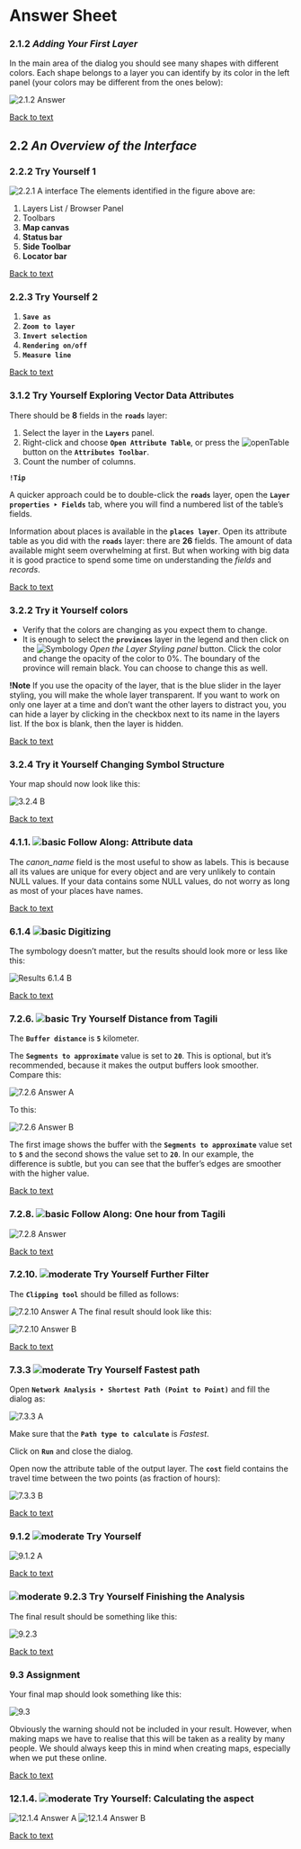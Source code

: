 # Answer Sheet
### 2.1.2 _Adding Your First Layer_
In the main area of the dialog you should see many shapes with different colors. Each shape belongs to a layer you can identify by its color in the left panel (your colors may be different from the ones below):

![2.1.2 Answer](https://github.com/Toletum-Network/AutumnSchool_2020/blob/master/Screenshots/2.1.2%20Answer.png)

[Back to text](https://github.com/Toletum-Network/AutumnSchool_2020/blob/master/Training_Manual/2.%20Module:_The_Interface.md#212--try-yourself)
## 2.2 _An Overview of the Interface_
### 2.2.2 Try Yourself 1
![2.2.1 A interface](https://github.com/Toletum-Network/AutumnSchool_2020/blob/master/Screenshots/2.2.1%20A%20gui_numbered.png)
The elements identified in the figure above are:

1. Layers List / Browser Panel
2. Toolbars
3. **Map canvas**
4. **Status bar**
5. **Side Toolbar**
6. **Locator bar**

[Back to text](https://github.com/Toletum-Network/AutumnSchool_2020/blob/master/Training_Manual/2.%20Module:_The_Interface.md#222---try-yourself-1)

### 2.2.3 Try Yourself 2
1. **``Save as``**
2. **``Zoom to layer``**
3. **``Invert selection``**
4. **``Rendering on/off``**
5. **``Measure line``**

[Back to text](https://github.com/Toletum-Network/AutumnSchool_2020/blob/master/Training_Manual/2.%20Module:_The_Interface.md#223---try-yourself-2)

### 3.1.2 Try Yourself Exploring Vector Data Attributes
There should be **8** fields in the **``roads``** layer:

1. Select the layer in the **``Layers``** panel.
2. Right-click and choose **``Open Attribute Table``**, or press the ![openTable](https://github.com/Toletum-Network/AutumnSchool_2020/blob/master/Icons/mActionOpenTable.png) button on the **``Attributes Toolbar``**.
3. Count the number of columns.

**``!Tip``**

A quicker approach could be to double-click the **``roads``** layer, open the **``Layer properties ‣ Fields``** tab, where you will find a numbered list of the table’s fields.

Information about places is available in the **``places layer``**. Open its attribute table as you did with the **``roads``** layer: there are **26** fields. The amount of data available might seem overwhelming at first. But when working with big data it is good practice to spend some time on understanding the _fields_ and _records_. 

[Back to text](https://github.com/Toletum-Network/AutumnSchool_2020/blob/master/Training_Manual/3.%20Module:_Creating_a_Basic_Map.md#312--try-yourself-exploring-vector-data-attributes)

### 3.2.2 Try it Yourself colors
* Verify that the colors are changing as you expect them to change.
* It is enough to select the **``provinces``** layer in the legend and then click on the ![Symbology](https://github.com/Toletum-Network/AutumnSchool_2020/blob/master/Icons/symbology.png) _Open the Layer Styling panel_ button. Click the color and change the opacity of the color to 0%. The boundary of the province will remain black. You can choose to change this as well.

**!Note**
If you use the opacity of the layer, that is the blue slider in the layer styling, you will make the whole layer transparent.
If you want to work on only one layer at a time and don’t want the other layers to distract you, you can hide a layer by clicking in the checkbox next to its name in the layers list. If the box is blank, then the layer is hidden.

[Back to text](https://github.com/Toletum-Network/AutumnSchool_2020/blob/master/Training_Manual/3.%20Module:_Creating_a_Basic_Map.md#322--try-yourself)

### 3.2.4 Try it Yourself Changing Symbol Structure
Your map should now look like this:

![3.2.4 B](https://github.com/Toletum-Network/AutumnSchool_2020/blob/686b362383f06cd4eced63ac4d02d32d8ecde757/Screenshots/3.2.4%20A%20result%20symbology.png)

[Back to text](https://github.com/Toletum-Network/AutumnSchool_2020/blob/master/Training_Manual/3.%20Module:_Creating_a_Basic_Map.md#324--try-yourself)

### 4.1.1. ![basic](https://github.com/Toletum-Network/AutumnSchool_2020/blob/master/Icons/basic.png) Follow Along: Attribute data

The _canon_name_ field is the most useful to show as labels. This is because all its values are unique for every object and are very unlikely to contain NULL values. If your data contains some NULL values, do not worry as long as most of your places have names.

[Back to text](https://github.com/Toletum-Network/AutumnSchool_2020/blob/master/Training_Manual/4.%20Module:%20Classifying%20Vector%20Data.md#411--follow-along-attribute-data)

### 6.1.4 ![basic](https://github.com/Toletum-Network/AutumnSchool_2020/blob/master/Icons/basic.png) Digitizing
The symbology doesn’t matter, but the results should look more or less like this:

![Results 6.1.4 B](https://github.com/Toletum-Network/AutumnSchool_2020/blob/master/Screenshots/6.1.4%20B.png)

[Back to text](https://github.com/Toletum-Network/AutumnSchool_2020/blob/master/Training_Manual/6.%20Module:%20Creating%20Vector%20Data.md#614--try-yourself-digitizing-lines)

### 7.2.6. ![basic](https://github.com/Toletum-Network/AutumnSchool_2020/blob/master/Icons/basic.png) Try Yourself Distance from Tagili
The **``Buffer distance``** is **``5``** kilometer.

The **``Segments to approximate``** value is set to **``20``**. This is optional, but it’s recommended, because it makes the output buffers look smoother. Compare this:

![7.2.6 Answer A](https://github.com/Toletum-Network/AutumnSchool_2020/blob/master/Screenshots/7.2.6%20Answer%20A.png)

To this:

![7.2.6 Answer B](https://github.com/Toletum-Network/AutumnSchool_2020/blob/master/Screenshots/7.2.6%20Answer%20B.png)

The first image shows the buffer with the **``Segments to approximate``** value set to **``5``** and the second shows the value set to **``20``**. In our example, the difference is subtle, but you can see that the buffer’s edges are smoother with the higher value.

[Back to text](https://github.com/Toletum-Network/AutumnSchool_2020/blob/master/Training_Manual/7.%20Module:%20Vector%20Analysis.md#726--try-yourself-distance-from-tagili)

### 7.2.8. ![basic](https://github.com/Toletum-Network/AutumnSchool_2020/blob/master/Icons/basic.png) Follow Along: One hour from Tagili

![7.2.8 Answer](https://github.com/Toletum-Network/AutumnSchool_2020/blob/master/Screenshots/7.2.8%20Answer.png)

[Back to text](https://github.com/Toletum-Network/AutumnSchool_2020/blob/master/Training_Manual/7.%20Module:%20Vector%20Analysis.md#728--follow-along-one-hour-from-tagili)

### 7.2.10. ![moderate](https://github.com/Toletum-Network/AutumnSchool_2020/blob/master/Icons/moderate.png) Try Yourself Further Filter

The **``Clipping tool``** should be filled as follows:

![7.2.10 Answer A](https://github.com/Toletum-Network/AutumnSchool_2020/blob/master/Screenshots/7.2.10%20Answer%20A.png)
The final result should look like this:

![7.2.10 Answer B](https://github.com/Toletum-Network/AutumnSchool_2020/blob/master/Screenshots/7.2.10%20Answer%20B.png)

[Back to text](https://github.com/Toletum-Network/AutumnSchool_2020/blob/master/Training_Manual/7.%20Module:%20Vector%20Analysis.md#7210--try-yourself-further-filter)

### 7.3.3 ![moderate](https://github.com/Toletum-Network/AutumnSchool_2020/blob/master/Icons/moderate.png) Try Yourself Fastest path

Open **``Network Analysis ‣ Shortest Path (Point to Point)``** and fill the dialog as:

![7.3.3 A](https://github.com/Toletum-Network/AutumnSchool_2020/blob/master/Screenshots/7.3.3%20A%20fastest_path_result.png)

Make sure that the **``Path type to calculate``** is _Fastest_.

Click on **``Run``** and close the dialog.

Open now the attribute table of the output layer. The **``cost``** field contains the travel time between the two points (as fraction of hours):

![7.3.3 B](https://github.com/Toletum-Network/AutumnSchool_2020/blob/master/Screenshots/7.3.3%20B%20fastest_path_attribute.png)

[Back to text](https://github.com/Toletum-Network/AutumnSchool_2020/blob/master/Training_Manual/7.%20Module:%20Vector%20Analysis.md#733--try-yourself-fastest-path)

### 9.1.2 ![moderate](https://github.com/Toletum-Network/AutumnSchool_2020/blob/master/Icons/moderate.png) Try Yourself

![9.1.2 A](https://github.com/Toletum-Network/AutumnSchool_2020/blob/master/Screenshots/9.1.2%20A.png)

[Back to text](https://github.com/Toletum-Network/AutumnSchool_2020/blob/master/Training_Manual/9.%20Module:%20Completing%20the%20Analysis.md#912--try-yourself)

### ![moderate](https://github.com/Toletum-Network/AutumnSchool_2020/blob/master/Icons/moderate.png) 9.2.3 Try Yourself Finishing the Analysis

The final result should be something like this:

![9.2.3](https://github.com/Toletum-Network/AutumnSchool_2020/blob/master/Screenshots/9.2.3%20Answer.png)

[Back to text](https://github.com/Toletum-Network/AutumnSchool_2020/blob/master/Training_Manual/9.%20Module:%20Completing%20the%20Analysis.md#923--try-yourself-finishing-the-analysis)

### 9.3 Assignment

Your final map should look something like this: 

![9.3](https://github.com/Toletum-Network/AutumnSchool_2020/blob/master/Screenshots/9.3%20Answer.png)

Obviously the warning should not be included in your result. However, when making maps we have to realise that this will be taken as a reality by many people. We should always keep this in mind when creating maps, especially when we put these online.

[Back to text](https://github.com/Toletum-Network/AutumnSchool_2020/blob/master/Training_Manual/9.%20Module:%20Completing%20the%20Analysis.md#93-assignment)

### 12.1.4. ![moderate](https://github.com/Toletum-Network/AutumnSchool_2020/blob/master/Icons/moderate.png)  Try Yourself: Calculating the aspect

![12.1.4 Answer A](https://github.com/Toletum-Network/AutumnSchool_2020/blob/master/Screenshots/12.1.4%20Answer%20A.png)
![12.1.4 Answer B](https://github.com/Toletum-Network/AutumnSchool_2020/blob/master/Screenshots/12.1.4%20Answer%20B.png)

[Back to text](https://github.com/Toletum-Network/AutumnSchool_2020/blob/master/Training_Manual/12.%20Module:_Site_Catchment.md#1214--try-yourself-Calculating-the-aspect)
